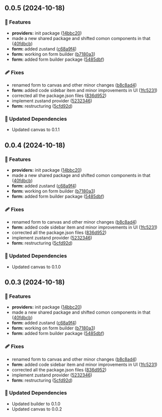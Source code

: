 ## 0.0.5 (2024-10-18)

### 🚀 Features

- **providers:** init package ([14bbc20](https://github.com/rhinobase/fibr/commit/14bbc20))
- made a new shared package and shifted comon components in that ([40fdbcb](https://github.com/rhinobase/fibr/commit/40fdbcb))
- **form:** added zustand ([c68a9f4](https://github.com/rhinobase/fibr/commit/c68a9f4))
- **form:** working on form builder ([b7180a3](https://github.com/rhinobase/fibr/commit/b7180a3))
- **form:** added form builder package ([5485dbf](https://github.com/rhinobase/fibr/commit/5485dbf))

### 🩹 Fixes

- renamed form to canvas and other minor changes ([b8c8ad4](https://github.com/rhinobase/fibr/commit/b8c8ad4))
- **form:** added code sidebar item and minor improvements in UI ([1fc5231](https://github.com/rhinobase/fibr/commit/1fc5231))
- corrected all the package.json files ([836d952](https://github.com/rhinobase/fibr/commit/836d952))
- implement zustand provider ([5232346](https://github.com/rhinobase/fibr/commit/5232346))
- **form:** restructuring ([5cfd92d](https://github.com/rhinobase/fibr/commit/5cfd92d))

### 🧱 Updated Dependencies

- Updated canvas to 0.1.1

## 0.0.4 (2024-10-18)

### 🚀 Features

- **providers:** init package ([14bbc20](https://github.com/rhinobase/fibr/commit/14bbc20))
- made a new shared package and shifted comon components in that ([40fdbcb](https://github.com/rhinobase/fibr/commit/40fdbcb))
- **form:** added zustand ([c68a9f4](https://github.com/rhinobase/fibr/commit/c68a9f4))
- **form:** working on form builder ([b7180a3](https://github.com/rhinobase/fibr/commit/b7180a3))
- **form:** added form builder package ([5485dbf](https://github.com/rhinobase/fibr/commit/5485dbf))

### 🩹 Fixes

- renamed form to canvas and other minor changes ([b8c8ad4](https://github.com/rhinobase/fibr/commit/b8c8ad4))
- **form:** added code sidebar item and minor improvements in UI ([1fc5231](https://github.com/rhinobase/fibr/commit/1fc5231))
- corrected all the package.json files ([836d952](https://github.com/rhinobase/fibr/commit/836d952))
- implement zustand provider ([5232346](https://github.com/rhinobase/fibr/commit/5232346))
- **form:** restructuring ([5cfd92d](https://github.com/rhinobase/fibr/commit/5cfd92d))

### 🧱 Updated Dependencies

- Updated canvas to 0.1.0

## 0.0.3 (2024-10-18)

### 🚀 Features

- **providers:** init package ([14bbc20](https://github.com/rhinobase/fibr/commit/14bbc20))
- made a new shared package and shifted comon components in that ([40fdbcb](https://github.com/rhinobase/fibr/commit/40fdbcb))
- **form:** added zustand ([c68a9f4](https://github.com/rhinobase/fibr/commit/c68a9f4))
- **form:** working on form builder ([b7180a3](https://github.com/rhinobase/fibr/commit/b7180a3))
- **form:** added form builder package ([5485dbf](https://github.com/rhinobase/fibr/commit/5485dbf))

### 🩹 Fixes

- renamed form to canvas and other minor changes ([b8c8ad4](https://github.com/rhinobase/fibr/commit/b8c8ad4))
- **form:** added code sidebar item and minor improvements in UI ([1fc5231](https://github.com/rhinobase/fibr/commit/1fc5231))
- corrected all the package.json files ([836d952](https://github.com/rhinobase/fibr/commit/836d952))
- implement zustand provider ([5232346](https://github.com/rhinobase/fibr/commit/5232346))
- **form:** restructuring ([5cfd92d](https://github.com/rhinobase/fibr/commit/5cfd92d))

### 🧱 Updated Dependencies

- Updated builder to 0.1.0
- Updated canvas to 0.0.2